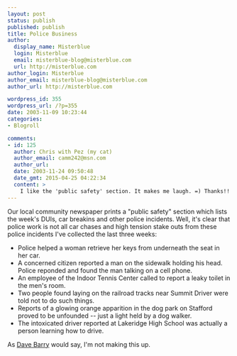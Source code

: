 ```yaml
---
layout: post
status: publish
published: publish
title: Police Business
author:
  display_name: Misterblue
  login: Misterblue
  email: misterblue-blog@misterblue.com
  url: http://misterblue.com
author_login: Misterblue
author_email: misterblue-blog@misterblue.com
author_url: http://misterblue.com

wordpress_id: 355
wordpress_url: /?p=355
date: 2003-11-09 10:23:44
categories:
- Blogroll

comments:
- id: 125
  author: Chris with Pez (my cat)
  author_email: camm242@msn.com
  author_url: 
  date: 2003-11-24 09:50:48
  date_gmt: 2015-04-25 04:22:34
  content: >
    I like the 'public safety' section. It makes me laugh. =) Thanks!!
---
```

<p>
Our local community newspaper prints a "public
safety" section which lists the week's DUIs,
car breakins and other police incidents.
Well, it's clear that police work is not all
car chases and high tension stake outs from
these police incidents I've collected the last three weeks:
</p>
<ul>
    <li>
    Police helped a woman retrieve her
    keys from underneath the seat in her car.
    </li>
    <li>
    A concerned citizen reported a man on the
    sidewalk holding his head.
    Police reponded and found the man talking
    on a cell phone.
    </li>
    <li>
    An employee of the Indoor Tennis Center
    called to report a leaky toilet in the men's room.
    </li>
    <li>
    Two people found laying on the railroad
    tracks near Summit Driver were told not
    to do such things.
    </li>
    <li>
    Reports of a glowing orange apparition in the
    dog park on Stafford proved to be unfounded --
    just a light held by a dog walker.
    </li>
    <li>
    The intoxicated driver reported at
    Lakeridge High School was actually
    a person learning how to drive.
    </li>
</ul>
<p>
As
<a href="http://davebarry.blogspot.com/">Dave Barry</a>
would say, I'm not making this up.
</p>
